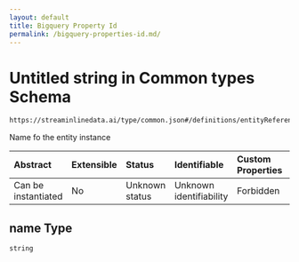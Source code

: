 ```yaml
---
layout: default
title: Bigquery Property Id
permalink: /bigquery-properties-id.md/
---
```

# Untitled string in Common types Schema

```txt
https://streaminlinedata.ai/type/common.json#/definitions/entityReference/properties/name
```

Name fo the entity instance

| Abstract            | Extensible | Status         | Identifiable            | Custom Properties | Additional Properties | Access Restrictions | Defined In                                                |
| :------------------ | :--------- | :------------- | :---------------------- | :---------------- | :-------------------- | :------------------ | :-------------------------------------------------------- |
| Can be instantiated | No         | Unknown status | Unknown identifiability | Forbidden         | Allowed               | none                | [common.json*](common.md "open original schema") |

## name Type

`string`
